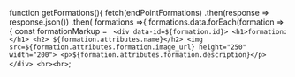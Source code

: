 function getFormations(){
    fetch(endPointFormations)
    .then(response => response.json())
    .then( formations =>{
        formations.data.forEach(formation => {
            const formationMarkup = `
            <div data-id=${formation.id}>
            <h1>formation:</h1> <h2> ${formation.attributes.name}</h2>
            <img src=${formation.attributes.formation.image_url} height="250" width="200">
            <p>${formation.attributes.formation.description}</p>
            </div>
            <br><br>`;